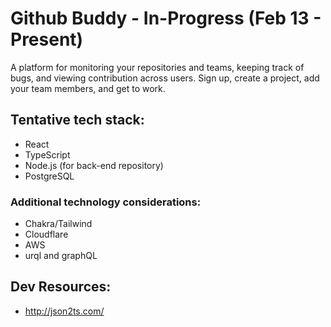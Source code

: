 # Github Buddy - In-Progress (Feb 13 - Present)

A platform for monitoring your repositories and teams, keeping track of bugs, and viewing contribution across users. Sign up, create a project, add your team members, and get to work.

## Tentative tech stack:

- React
- TypeScript
- Node.js (for back-end repository)
- PostgreSQL

### Additional technology considerations:

- Chakra/Tailwind
- Cloudflare
- AWS
- urql and graphQL

## Dev Resources:

- http://json2ts.com/
